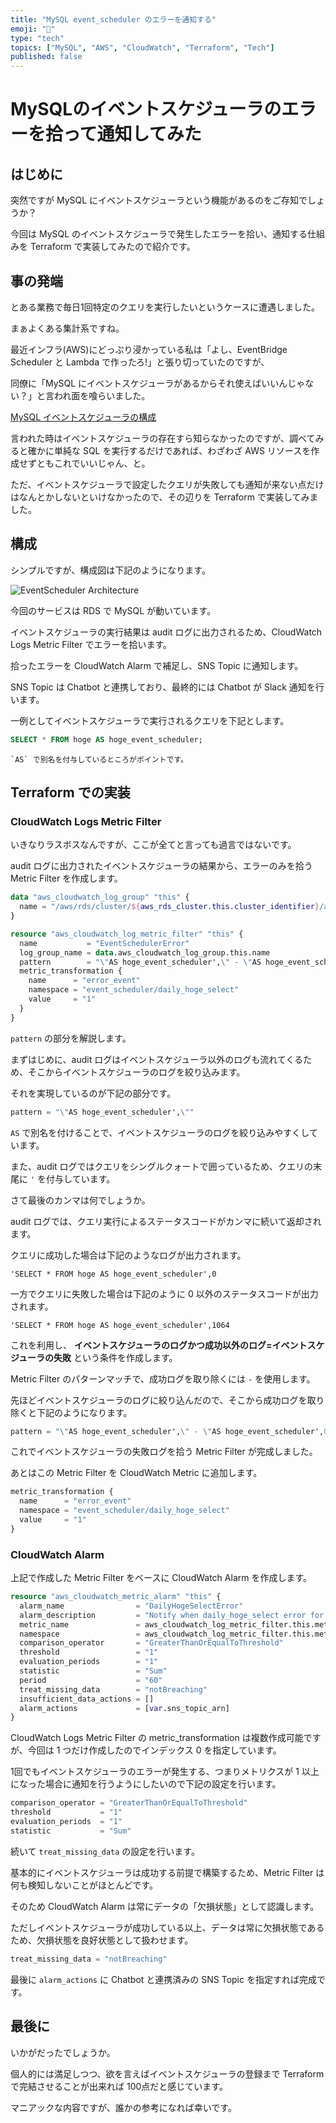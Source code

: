```yaml
---
title: "MySQL event_scheduler のエラーを通知する"
emoji: "🧤"
type: "tech"
topics: ["MySQL", "AWS", "CloudWatch", "Terraform", "Tech"]
published: false
---
```


# MySQLのイベントスケジューラのエラーを拾って通知してみた

## はじめに

突然ですが MySQL にイベントスケジューラという機能があるのをご存知でしょうか？

今回は MySQL のイベントスケジューラで発生したエラーを拾い、通知する仕組みを Terraform で実装してみたので紹介です。

## 事の発端

とある業務で毎日1回特定のクエリを実行したいというケースに遭遇しました。

まぁよくある集計系ですね。

最近インフラ(AWS)にどっぷり浸かっている私は「よし、EventBridge Scheduler と Lambda で作ったろ!」と張り切っていたのですが、

同僚に「MySQL にイベントスケジューラがあるからそれ使えばいいんじゃない？」と言われ面を喰らいました。

[MySQL イベントスケジューラの構成](https://dev.mysql.com/doc/refman/8.0/ja/events-configuration.html)

言われた時はイベントスケジューラの存在すら知らなかったのですが、調べてみると確かに単純な SQL を実行するだけであれば、わざわざ AWS リソースを作成せずともこれでいいじゃん、と。

ただ、イベントスケジューラで設定したクエリが失敗しても通知が来ない点だけはなんとかしないといけなかったので、その辺りを Terraform で実装してみました。

## 構成

シンプルですが、構成図は下記のようになります。

![EventScheduler Architecture](https://github.com/netooo/LT/assets/46105888/2057b99e-0b9e-47a7-984c-d20369746702)

今回のサービスは RDS で MySQL が動いています。

イベントスケジューラの実行結果は audit ログに出力されるため、CloudWatch Logs Metric Filter でエラーを拾います。

拾ったエラーを CloudWatch Alarm で補足し、SNS Topic に通知します。

SNS Topic は Chatbot と連携しており、最終的には Chatbot が Slack 通知を行います。

一例としてイベントスケジューラで実行されるクエリを下記とします。

```sql
SELECT * FROM hoge AS hoge_event_scheduler;
```

```callout
`AS` で別名を付与しているところがポイントです。
```

## Terraform での実装

### CloudWatch Logs Metric Filter

いきなりラスボスなんですが、ここが全てと言っても過言ではないです。

audit ログに出力されたイベントスケジューラの結果から、エラーのみを拾う Metric Filter を作成します。

```terraform
data "aws_cloudwatch_log_group" "this" {
  name = "/aws/rds/cluster/${aws_rds_cluster.this.cluster_identifier}/audit"
}

resource "aws_cloudwatch_log_metric_filter" "this" {
  name           = "EventSchedulerError"
  log_group_name = data.aws_cloudwatch_log_group.this.name
  pattern        = "\"AS hoge_event_scheduler',\" - \"AS hoge_event_scheduler',0\""
  metric_transformation {
    name      = "error_event"
    namespace = "event_scheduler/daily_hoge_select"
    value     = "1"
  }
}
```

`pattern` の部分を解説します。

まずはじめに、audit ログはイベントスケジューラ以外のログも流れてくるため、そこからイベントスケジューラのログを絞り込みます。

それを実現しているのが下記の部分です。

```terraform
pattern = "\"AS hoge_event_scheduler',\""
```

`AS` で別名を付けることで、イベントスケジューラのログを絞り込みやすくしています。

また、audit ログではクエリをシングルクォートで囲っているため、クエリの末尾に `'` を付与しています。

さて最後のカンマは何でしょうか。

audit ログでは、クエリ実行によるステータスコードがカンマに続いて返却されます。

クエリに成功した場合は下記のようなログが出力されます。

```log
'SELECT * FROM hoge AS hoge_event_scheduler',0
```

一方でクエリに失敗した場合は下記のように 0 以外のステータスコードが出力されます。

```log
'SELECT * FROM hoge AS hoge_event_scheduler',1064
```

これを利用し、 **イベントスケジューラのログかつ成功以外のログ=イベントスケジューラの失敗** という条件を作成します。

Metric Filter のパターンマッチで、成功ログを取り除くには `-` を使用します。

先ほどイベントスケジューラのログに絞り込んだので、そこから成功ログを取り除くと下記のようになります。

```terraform
pattern = "\"AS hoge_event_scheduler',\" - \"AS hoge_event_scheduler',0\""
```

これでイベントスケジューラの失敗ログを拾う Metric Filter が完成しました。

あとはこの Metric Filter を CloudWatch Metric に追加します。

```terraform
metric_transformation {
  name      = "error_event"
  namespace = "event_scheduler/daily_hoge_select"
  value     = "1"
}
```

### CloudWatch Alarm

上記で作成した Metric Filter をベースに CloudWatch Alarm を作成します。

```terraform
resource "aws_cloudwatch_metric_alarm" "this" {
  alarm_name                = "DailyHogeSelectError"
  alarm_description         = "Notify when daily_hoge_select error for event_scheduler"
  metric_name               = aws_cloudwatch_log_metric_filter.this.metric_transformation[0].name
  namespace                 = aws_cloudwatch_log_metric_filter.this.metric_transformation[0].namespace
  comparison_operator       = "GreaterThanOrEqualToThreshold"
  threshold                 = "1"
  evaluation_periods        = "1"
  statistic                 = "Sum"
  period                    = "60"
  treat_missing_data        = "notBreaching"
  insufficient_data_actions = []
  alarm_actions             = [var.sns_topic_arn]
}
```

CloudWatch Logs Metric Filter の metric_transformation は複数作成可能ですが、今回は 1 つだけ作成したのでインデックス 0 を指定しています。

1回でもイベントスケジューラのエラーが発生する、つまりメトリクスが 1 以上になった場合に通知を行うようにしたいので下記の設定を行います。

```terraform
comparison_operator = "GreaterThanOrEqualToThreshold"
threshold           = "1"
evaluation_periods  = "1"
statistic           = "Sum"
```

続いて `treat_missing_data` の設定を行います。

基本的にイベントスケジューラは成功する前提で構築するため、Metric Filter は何も検知しないことがほとんどです。

そのため CloudWatch Alarm は常にデータの「欠損状態」として認識します。

ただしイベントスケジューラが成功している以上、データは常に欠損状態であるため、欠損状態を良好状態として扱わせます。

```terraform
treat_missing_data = "notBreaching"
```

最後に `alarm_actions` に Chatbot と連携済みの SNS Topic を指定すれば完成です。

## 最後に

いかがだったでしょうか。

個人的には満足しつつ、欲を言えばイベントスケジューラの登録まで Terraform で完結させることが出来れば 100点だと感じています。

マニアックな内容ですが、誰かの参考になれば幸いです。
